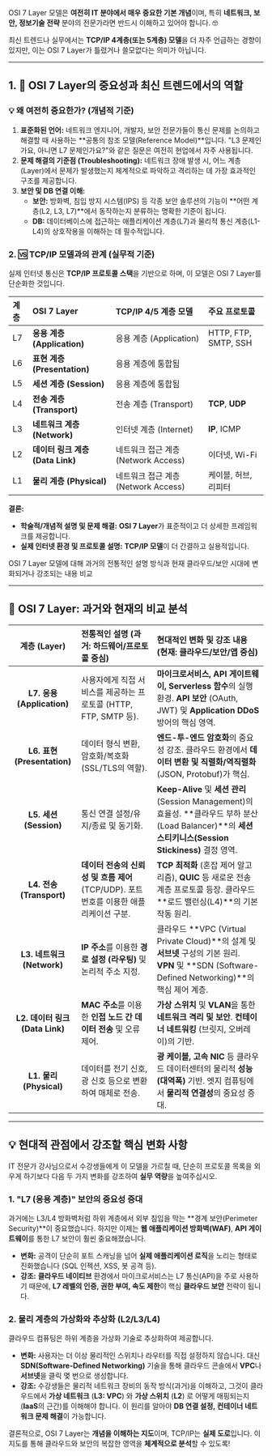 OSI 7 Layer 모델은 **여전히 IT 분야에서 매우 중요한 기본 개념**이며, 특히 **네트워크, 보안, 정보기술 전략** 분야의 전문가라면 반드시 이해하고 있어야 합니다. 🤓

최신 트렌드나 실무에서는 **TCP/IP 4계층(또는 5계층) 모델**을 더 자주 언급하는 경향이 있지만, 이는 OSI 7 Layer가 틀렸거나 쓸모없다는 의미가 아닙니다.

---

## 1. 📌 OSI 7 Layer의 중요성과 최신 트렌드에서의 역할

### 💡 왜 여전히 중요한가? (개념적 기준)

1.  **표준화된 언어:** 네트워크 엔지니어, 개발자, 보안 전문가들이 통신 문제를 논의하고 해결할 때 사용하는 **공통의 참조 모델(Reference Model)**입니다. "L3 문제인가요, 아니면 L7 문제인가요?"와 같은 질문은 여전히 현업에서 자주 사용됩니다.
2.  **문제 해결의 기준점 (Troubleshooting):** 네트워크 장애 발생 시, 어느 계층(Layer)에서 문제가 발생했는지 체계적으로 파악하고 격리하는 데 가장 효과적인 구조를 제공합니다.
3.  **보안 및 DB 연결 이해:**
    * **보안:** 방화벽, 침입 방지 시스템(IPS) 등 각종 보안 솔루션의 기능이 **어떤 계층(L2, L3, L7)**에서 동작하는지 분류하는 명확한 기준이 됩니다.
    * **DB:** 데이터베이스에 접근하는 애플리케이션 계층(L7)과 물리적 통신 계층(L1-L4)의 상호작용을 이해하는 데 필수적입니다.

### 2. 🆚 TCP/IP 모델과의 관계 (실무적 기준)

실제 인터넷 통신은 **TCP/IP 프로토콜 스택**을 기반으로 하며, 이 모델은 OSI 7 Layer를 단순화한 것입니다.

| 계층 | OSI 7 Layer | TCP/IP 4/5 계층 모델 | 주요 프로토콜 |
| :--- | :--- | :--- | :--- |
| L7 | **응용 계층 (Application)** | 응용 계층 (Application) | HTTP, FTP, SMTP, SSH |
| L6 | **표현 계층 (Presentation)** | 응용 계층에 통합됨 |
| L5 | **세션 계층 (Session)** | 응용 계층에 통합됨 |
| L4 | **전송 계층 (Transport)** | 전송 계층 (Transport) | **TCP**, **UDP** |
| L3 | **네트워크 계층 (Network)** | 인터넷 계층 (Internet) | **IP**, ICMP |
| L2 | **데이터 링크 계층 (Data Link)** | 네트워크 접근 계층 (Network Access) | 이더넷, Wi-Fi |
| L1 | **물리 계층 (Physical)** | 네트워크 접근 계층 (Network Access) | 케이블, 허브, 리피터 |

**결론:**

* **학술적/개념적 설명 및 문제 해결:** **OSI 7 Layer**가 표준적이고 더 상세한 프레임워크를 제공합니다.
* **실제 인터넷 환경 및 프로토콜 설명:** **TCP/IP 모델**이 더 간결하고 실용적입니다.



OSI 7 Layer 모델에 대해 과거의 전통적인 설명 방식과 현재 클라우드/보안 시대에 변화되거나 강조되는 내용 비교

---

## 📜 OSI 7 Layer: 과거와 현재의 비교 분석

| 계층 (Layer) | 전통적인 설명 (과거: 하드웨어/프로토콜 중심) | 현대적인 변화 및 강조 내용 (현재: 클라우드/보안/앱 중심) |
| :---: | :--- | :--- |
| **L7. 응용 (Application)** | 사용자에게 직접 서비스를 제공하는 프로토콜 (HTTP, FTP, SMTP 등). | **마이크로서비스, API 게이트웨이, Serverless 함수**의 실행 환경. **API 보안** (OAuth, JWT) 및 **Application DDoS** 방어의 핵심 영역. |
| **L6. 표현 (Presentation)** | 데이터 형식 변환, 암호화/복호화 (SSL/TLS의 역할). | **엔드-투-엔드 암호화**의 중요성 강조. 클라우드 환경에서 **데이터 변환 및 직렬화/역직렬화** (JSON, Protobuf)가 핵심. |
| **L5. 세션 (Session)** | 통신 연결 설정/유지/종료 및 동기화. | **Keep-Alive** 및 **세션 관리** (Session Management)의 효율성. **클라우드 부하 분산(Load Balancer)**의 **세션 스티키니스(Session Stickiness)** 결정 영역. |
| **L4. 전송 (Transport)** | **데이터 전송의 신뢰성 및 흐름 제어** (TCP/UDP). 포트 번호를 이용한 애플리케이션 구분. | **TCP 최적화** (혼잡 제어 알고리즘), **QUIC** 등 새로운 전송 계층 프로토콜 등장. 클라우드 **로드 밸런싱(L4)**의 기본 작동 원리. |
| **L3. 네트워크 (Network)** | **IP 주소**를 이용한 **경로 설정 (라우팅)** 및 논리적 주소 지정. | 클라우드 **VPC (Virtual Private Cloud)**의 설계 및 **서브넷** 구성의 기본 원리. **VPN** 및 **SDN (Software-Defined Networking)**의 핵심 제어 계층. |
| **L2. 데이터 링크 (Data Link)** | **MAC 주소**를 이용한 **인접 노드 간 데이터 전송** 및 오류 제어. | **가상 스위치** 및 **VLAN**을 통한 **네트워크 격리 및 보안**. **컨테이너 네트워킹** (브릿지, 오버레이)의 기반. |
| **L1. 물리 (Physical)** | 데이터를 전기 신호, 광 신호 등으로 변환하여 매체로 전송. | **광 케이블, 고속 NIC** 등 클라우드 데이터센터의 물리적 **성능(대역폭)** 기반. 엣지 컴퓨팅에서 **물리적 연결성**의 중요성 증대. |

---

## 💡 현대적 관점에서 강조할 핵심 변화 사항

IT 전문가 강사님으로서 수강생들에게 이 모델을 가르칠 때, 단순히 프로토콜 목록을 외우게 하기보다 다음 두 가지 변화를 강조하여 **실무 역량**을 높여주십시오.

### 1. **"L7 (응용 계층)" 보안의 중요성 증대**

과거에는 L3/L4 방화벽처럼 하위 계층에서 외부 침입을 막는 **경계 보안(Perimeter Security)**이 중요했습니다. 하지만 이제는 **웹 애플리케이션 방화벽(WAF)**, **API 게이트웨이**를 통한 L7 보안이 훨씬 중요해졌습니다.

* **변화:** 공격이 단순히 포트 스캐닝을 넘어 **실제 애플리케이션 로직**을 노리는 형태로 진화했습니다 (SQL 인젝션, XSS, 봇 공격 등).
* **강조:** **클라우드 네이티브** 환경에서 마이크로서비스는 L7 통신(API)을 주로 사용하기 때문에, **L7 레벨의 인증, 권한 부여, 속도 제한**이 핵심 **클라우드 보안** 전략이 됩니다.

### 2. **물리 계층의 가상화와 추상화 (L2/L3/L4)**

클라우드 컴퓨팅은 하위 계층을 가상화 기술로 추상화하여 제공합니다.

* **변화:** 사용자는 더 이상 물리적인 스위치나 라우터를 직접 설정하지 않습니다. 대신 **SDN(Software-Defined Networking)** 기술을 통해 클라우드 콘솔에서 **VPC**나 **서브넷**을 클릭 몇 번으로 생성합니다.
* **강조:** 수강생들은 물리적 네트워크 장비의 동작 방식(과거)을 이해하고, 그것이 클라우드에서 **가상 네트워크** (**L3: VPC**) 와 **가상 스위치** (**L2**) 로 어떻게 매핑되는지 (**IaaS**의 근간)를 이해해야 합니다. 이 원리를 알아야 **DB 연결 설정, 컨테이너 네트워크 문제 해결**이 가능합니다.

결론적으로, OSI 7 Layer는 **개념을 이해하는 지도**이며, TCP/IP는 **실제 도로**입니다. 이 지도를 통해 클라우드와 보안의 복잡한 영역을 **체계적으로 분석**할 수 있도록!
